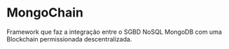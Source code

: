# MongoChain
Framework que faz a integração entre o SGBD NoSQL MongoDB com uma Blockchain permissionada descentralizada.
